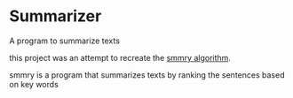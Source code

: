 # Summarizer
A program to summarize texts

this project was an attempt to recreate the [smmry algorithm](http://smmry.com/about).

smmry is a program that summarizes texts by ranking the sentences based on key words
